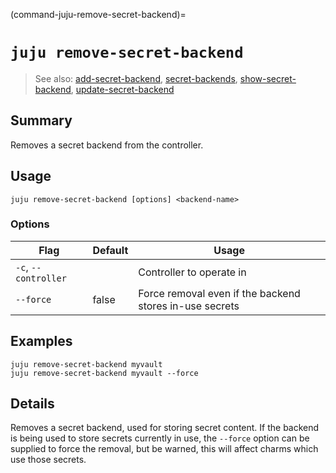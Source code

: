 (command-juju-remove-secret-backend)=
# `juju remove-secret-backend`
> See also: [add-secret-backend](#add-secret-backend), [secret-backends](#secret-backends), [show-secret-backend](#show-secret-backend), [update-secret-backend](#update-secret-backend)

## Summary
Removes a secret backend from the controller.

## Usage
```juju remove-secret-backend [options] <backend-name>```

### Options
| Flag | Default | Usage |
| --- | --- | --- |
| `-c`, `--controller` |  | Controller to operate in |
| `--force` | false | Force removal even if the backend stores in-use secrets |

## Examples

    juju remove-secret-backend myvault
    juju remove-secret-backend myvault --force


## Details

Removes a secret backend, used for storing secret content.
If the backend is being used to store secrets currently in use,
the `--force` option can be supplied to force the removal, but be
warned, this will affect charms which use those secrets.
